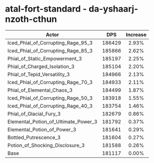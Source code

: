 # atal-fort-standard - da-yshaarj-nzoth-cthun
| Actor | DPS | Increase |
|---|:---:|:---:|
|Iced_Phial_of_Corrupting_Rage_95_3|186429|2.93%|
|Iced_Phial_of_Corrupting_Rage_85_3|185866|2.62%|
|Phial_of_Static_Empowerment_3|185197|2.25%|
|Phial_of_Charged_Isolation_3|185104|2.20%|
|Phial_of_Tepid_Versatility_3|184966|2.13%|
|Iced_Phial_of_Corrupting_Rage_70_3|184933|2.11%|
|Phial_of_Elemental_Chaos_3|184499|1.87%|
|Iced_Phial_of_Corrupting_Rage_50_3|183918|1.55%|
|Iced_Phial_of_Corrupting_Rage_40_3|183754|1.46%|
|Phial_of_Glacial_Fury_3|182679|0.86%|
|Elemental_Potion_of_Ultimate_Power_3|181792|0.37%|
|Elemental_Potion_of_Power_3|181641|0.29%|
|Bottled_Putrescence_3|181604|0.27%|
|Potion_of_Shocking_Disclosure_3|181588|0.26%|
|Base|181117|0.00%|
